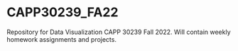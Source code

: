 # CAPP30239_FA22

Repository for Data Visualization CAPP 30239 Fall 2022.
Will contain weekly homework assignments and projects.